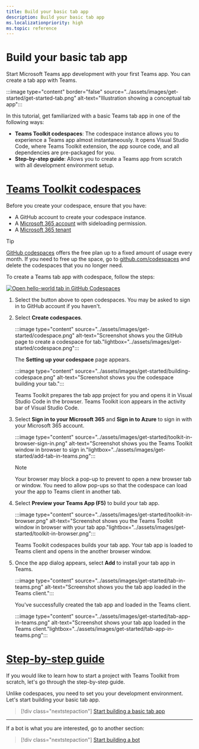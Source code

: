 ```yaml
---
title: Build your basic tab app
description: Build your basic tab app
ms.localizationpriority: high
ms.topic: reference
---
```

# Build your basic tab app

Start Microsoft Teams app development with your first Teams app. You can create a tab app with Teams.

:::image type="content" border="false" source="../assets/images/get-started/get-started-tab.png" alt-text="Illustration showing a conceptual tab app":::

In this tutorial, get familiarized with a basic Teams tab app in one of the following ways:

* **Teams Toolkit codespaces**: The codespace instance allows you to experience a Teams app almost instantaneously. It opens Visual Studio Code, where Teams Toolkit extension, the app source code, and all dependencies are pre-packaged for you.
* **Step-by-step guide**: Allows you to create a Teams app from scratch with all development environment setup.

# [Teams Toolkit codespaces](#tab/teamstoolkitcodespaces)

Before you create your codespace, ensure that you have:

* A GitHub account to create your codespace instance.
* A [Microsoft 365 account](https://developer.microsoft.com/microsoft-365/dev-program) with sideloading permission.
* A [Microsoft 365 tenant](../concepts/build-and-test/prepare-your-o365-tenant.md)

> [!TIP]
> [GitHub codespaces](https://github.com/features/codespaces) offers the free plan up to a fixed amount of usage every month. If you need to free up the space, go to [github.com/codespaces](https://github.com/codespaces) and delete the codespaces that you no longer need.

To create a Teams tab app with codespace, follow the steps:

<a href="https://github.com/codespaces/new?hide_repo_select=true&amp;ref=dol%2Fcodespaces&amp;repo=348288141&amp;machine=standardLinux32gb&amp;devcontainer_path=.devcontainer%2Fhello-world-tab-codespaces%2Fdevcontainer.json&amp;location=WestUs2" target="_blank"><img src="https://github.com/codespaces/badge.svg" alt="Open hello-world tab in GitHub Codespaces"></a>

1. Select the button above to open codespaces. You may be asked to sign in to GitHub account if you haven't.
1. Select **Create codespaces**.

   :::image type="content" source="../assets/images/get-started/codespace.png" alt-text="Screenshot shows you the GitHub page to create a codespace for tab."lightbox="../assets/images/get-started/codespace.png":::

   The **Setting up your codespace** page appears.

   :::image type="content" source="../assets/images/get-started/building-codespace.png" alt-text="Screenshot shows you the codespace building your tab.":::

   Teams Toolkit prepares the tab app project for you and opens it in Visual Studio Code in the browser. Teams Toolkit icon appears in the activity bar of Visual Studio Code.

1. Select **Sign in to your Microsoft 365** and **Sign in to Azure** to sign in with your Microsoft 365 account.

   :::image type="content" source="../assets/images/get-started/toolkit-in-browser-sign-in.png" alt-text="Screenshot shows you the Teams Toolkit window in browser to sign in."lightbox="../assets/images/get-started/add-tab-in-teams.png":::

    > [!NOTE]
    >
    > Your browser may block a pop-up to prevent to open a new browser tab or window. You need to allow pop-ups so that the codespace can load your the app to Teams client in another tab.

1. Select **Preview your Teams App (F5)** to build your tab app.

      :::image type="content" source="../assets/images/get-started/toolkit-in-browser.png" alt-text="Screenshot shows you the Teams Toolkit window in browser with your tab app."lightbox="../assets/images/get-started/toolkit-in-browser.png":::

   Teams Toolkit codespaces builds your tab app. Your tab app is loaded to Teams client and opens in the another browser window.

1. Once the app dialog appears, select **Add** to install your tab app in Teams.

   :::image type="content" source="../assets/images/get-started/tab-in-teams.png" alt-text="Screenshot shows you the tab app loaded in the Teams client.":::

   You've successfully created the tab app and loaded in the Teams client.

   :::image type="content" source="../assets/images/get-started/tab-app-in-teams.png" alt-text="Screenshot shows your tab app loaded in the Teams client."lightbox="../assets/images/get-started/tab-app-in-teams.png":::

# [Step-by-step guide](#tab/step-by-stepguide)

If you would like to learn how to start a project with Teams Toolkit from scratch, let's go through the step-by-step guide.

Unlike codespaces, you need to set you your development environment. Let's start building your basic tab app.

> [!div class="nextstepaction"]
> [Start building a basic tab app](../sbs-gs-javascript.yml)

---

If a bot is what you are interested, go to another section:

> [!div class="nextstepaction"]
> [Start building a bot](build-notification-bot.md)

